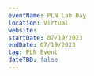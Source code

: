 ```yaml
---
eventName: PLN Lab Day
location: Virtual
website: 
startDate: 07/19/2023
endDate: 07/19/2023
tag: PLN Event
dateTBD: false
---
```

